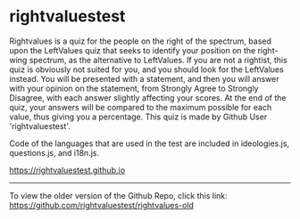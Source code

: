 # rightvaluestest
Rightvalues is a quiz for the people on the right of the spectrum, based upon the LeftValues quiz that seeks to identify your position on the right-wing spectrum, as the alternative to LeftValues. If you are not a rightist, this quiz is obviously not suited for you, and you should look for the LeftValues instead. You will be presented with a statement, and then you will answer with your opinion on the statement, from Strongly Agree to Strongly Disagree, with each answer slightly affecting your scores. At the end of the quiz, your answers will be compared to the maximum possible for each value, thus giving you a percentage. This quiz is made by Github User 'rightvaluestest'.

Code of the languages that are used in the test are included in ideologies.js, questions.js, and i18n.js. 

https://rightvaluestest.github.io

-------------------------

To view the older version of the Github Repo, click this link:
https://github.com/rightvaluestest/rightvalues-old

